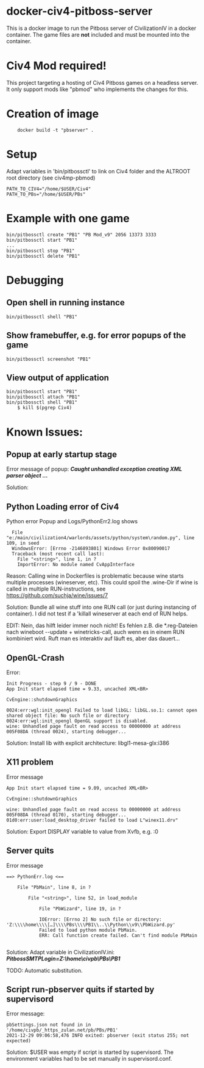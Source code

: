# docker-civ4-pitboss-server
This is a docker image to run the Pitboss server of CivilizationIV
in a docker container. The game files are **not** included and must be mounted into the container.

# Civ4 Mod required!
This project targeting a hosting of Civ4 Pitboss games on a headless server.
It only support mods like "pbmod" who implements the changes for this.


# Creation of image
```
	docker build -t "pbserver" .
```


# Setup

Adapt variables in 'bin/pitbossctl' to link on
Civ4 folder and the ALTROOT root directory (see civ4mp-pbmod)
```
PATH_TO_CIV4="/home/$USER/Civ4"
PATH_TO_PBs="/home/$USER/PBs"
```

# Example with one game

```
bin/pitbossctl create "PB1" "PB Mod_v9" 2056 13373 3333
bin/pitbossctl start "PB1"
...
bin/pitbossctl stop "PB1"
bin/pitbossctl delete "PB1"
```

# Debugging
## Open shell in running instance
```
bin/pitbossctl shell "PB1"
```

## Show framebuffer, e.g. for error popups of the game
```
bin/pitbossctl screenshot "PB1"
```



## View output of application
```
bin/pitbossctl start "PB1"
bin/pitbossctl attach "PB1"
bin/pitbossctl shell "PB1"
    $ kill $(pgrep Civ4)
```


# Known Issues:

## Popup at early startup stage
Error message of popup: ***Caught unhandled exception creating XML parser object …***

Solution:

## Python Loading error of Civ4
Python error Popup and Logs/PythonErr2.log shows
```
  File "e:/main/civilization4/warlords/assets/python/system\random.py", line 109, in seed
  WindowsError: [Errno -2146893801] Windows Error 0x80090017
  Traceback (most recent call last):
    File "<string>", line 1, in ? 
    ImportError: No module named CvAppInterface
```

Reason: Calling wine in Dockerfiles is problematic because wine
starts multiple processes (wineserver, etc). This could spoil the .wine-Dir
if wine is called in multiple RUN-instructions, see
https://github.com/suchja/wine/issues/7


Solution: Bundle all wine stuff into one RUN call
(or just during instancing of container).
I did not test if a 'killall wineserver at each end of RUN helps.

EDIT: Nein, das hilft leider immer noch nicht! Es fehlen z.B. die *.reg-Dateien
nach wineboot --update + winetricks-call, auch wenn es in einem RUN kombiniert wird.
Ruft man es interaktiv auf läuft es, aber das dauert...


## OpenGL-Crash
Error:
```
Init Progress - step 9 / 9 - DONE
App Init start elapsed time = 9.33, uncached XML<BR>

CvEngine::shutdownGraphics

0024:err:wgl:init_opengl Failed to load libGL: libGL.so.1: cannot open shared object file: No such file or directory
0024:err:wgl:init_opengl OpenGL support is disabled.
wine: Unhandled page fault on read access to 00000000 at address 005F08DA (thread 0024), starting debugger...
```


Solution:
      Install lib with explicit architecture: libgl1-mesa-glx:i386


## X11 problem
Error message
```
App Init start elapsed time = 9.09, uncached XML<BR>

CvEngine::shutdownGraphics

wine: Unhandled page fault on read access to 00000000 at address 005F08DA (thread 0170), starting debugger...
01d0:err:user:load_desktop_driver failed to load L"winex11.drv"
```

Solution: Export DISPLAY variable to value from Xvfb, e.g. :0

## Server quits
Error message

```
==> PythonErr.log <==
  
    File "PbMain", line 8, in ?
      
        File "<string>", line 52, in load_module
          
            File "PbWizard", line 19, in ?

            IOError: [Errno 2] No such file or directory: 'Z:\\\\home\\\\[…]\\\\PBs\\\\PB1\\..\\Python\\v9\\PbWizard.py'
            Failed to load python module PbMain.
            ERR: Call function create failed. Can't find module PbMain


```

Solution: Adapt variable in CivilizationIV.ini:
***PitbossSMTPLogin=Z:\\home\\civpb\\PBs\\PB1***

TODO: Automatic substitution.


## Script run-pbserver quits if started by supervisord
Error message:
```
pbSettings.json not found in in '/home/civpb/_https_zulan.net/pb/PBs/PB1'
2021-12-29 09:06:58,476 INFO exited: pbserver (exit status 255; not expected)
```

Solution: $USER was empty if script is started by supervisord. The
environment variables had to be set manually in supervisord.conf.


